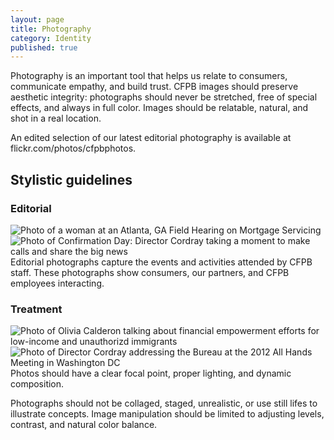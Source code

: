 ```yaml
---
layout: page
title: Photography
category: Identity
published: true
---
```


Photography is an important tool that helps us relate to consumers, communicate empathy, and build trust. CFPB images should preserve aesthetic integrity: photographs  should never be stretched, free of special effects, and always in full color. Images should be relatable, natural, and shot in a real location. 

An edited selection of our latest editorial photography is available at flickr.com/photos/cfpbphotos.

## Stylistic guidelines
### Editorial
![Photo of a woman at an Atlanta, GA Field Hearing on Mortgage Servicing](/design-manual/assets/img/photography/Photography_1.jpg "Editorial Photo")
![Photo of Confirmation Day: Director Cordray taking a moment to make calls and share the big news](/design-manual/assets/img/photography/Photography_2.jpg "Editorial Photo 2")
Editorial photographs capture the events and activities attended by CFPB staff. These photographs show consumers, our partners, and CFPB employees interacting.

### Treatment
![Photo of Olivia Calderon talking about financial empowerment efforts for low-income and unauthorizd immigrants](/design-manual/assets/img/photography/Photography_3.jpg "Editorial Photo 3")
![Photo of Director Cordray addressing the Bureau at the 2012 All Hands Meeting in Washington DC](/design-manual/assets/img/photography/Photography_4.jpg "Editorial Photo 4")
Photos should have a clear focal point, proper lighting, and dynamic composition.

Photographs should not be collaged, staged, unrealistic,  or use still lifes to illustrate concepts. Image manipulation should be limited to adjusting levels, contrast, and natural color balance.